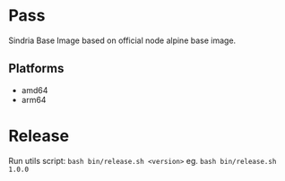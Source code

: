 # Pass

Sindria Base Image based on official node alpine base image.

## Platforms

- amd64
- arm64

# Release

Run utils script: `bash bin/release.sh <version>` eg. `bash bin/release.sh 1.0.0`